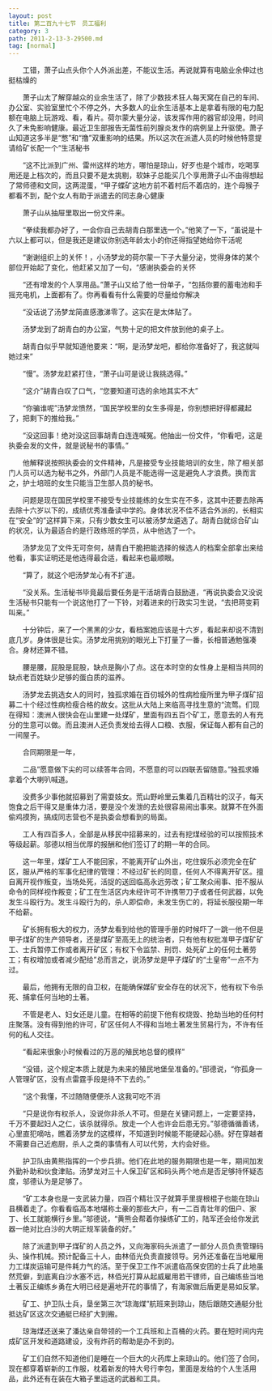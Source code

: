 ```yaml
---
layout: post
title: 第二百九十七节　员工福利
category: 3
path: 2011-2-13-3-29500.md
tag: [normal]
---
```


　　工错，萧子山点头你个人外派出差，不能议生活。再说就算有电脑业余伸过也挺枯燥的

　　萧子山太了解穿越众的业余生活了，除了少数技术狂人每天窝在自己的车间、办公室、实验室里忙个不停之外，大多数人的业余生活基本上是拿着有限的电力配额在电脑上玩游戏、看，看片。荷尔蒙大量分泌，该发挥作用的器官却没用，时间久了未免影响健康。最近卫生部报告无菌性前列腺炎发作的病例呈上升驱使。萧子山知道这多半是“憋”和“撸”双重影响的结果。所以这次在派遣人员的时候他特意提请给矿长配一个“生活秘书

　　“这不比派到广州、雷州这样的地方，哪怕是琼山，好歹也是个城市，吃喝享用还是上档次的，而且只要不是太挑剔，软妹子总能买几个享用萧子山不由得想起了常师德和文同，这两混蛋，“甲子蝶矿这地方前不着村后不着店的，连个母猴子都看不到，配个女人有助于派遣去的同志身心健康

　　萧子山从抽屉里取出一份文件来。

　　“拳续我都办好了，一会你自己去胡青白那里选一个。”他笑了一下，“虽说是十六以上都可以，但是我还是建议你别选年龄太小的你还得指望她给你干活呢

　　“谢谢组织上的关怀！，小汤梦龙的荷尔蒙一下子大量分泌，觉得身体的某个部位开始起了变化，他赶紧又加了一句，“感谢执委会的关怀

　　“还有增发的个人享用品。”萧子山又给了他一份单子，“包括你要的蓄电池和手摇充电机，上面都有了。你再看看有什么需要的尽量给你解决

　　“没话说了汤梦龙简直感激涕零了。这实在是太体贴了。

　　汤梦龙到了胡青白的办公室，气势十足的把文件放到他的桌子上。

　　胡青白似乎早就知道他要来：“啊，是汤梦龙吧，都给你准备好了，我这就叫她过来”

　　“慢”。汤梦龙赶紧打住，“萧子山可是说让我挑选得。”

　　“这介”胡青白叹了口气，“您要知道可选的余地其实不大”

　　“你骗谁呢”汤梦龙愤然，“国民学校里的女生多得是，你别想把好得都藏起了，把剩下的推给我。”

　　“没这回事！绝对没这回事胡青白连连喊冤。他抽出一份文件，“你看吧，这是执委会发的文件，就是说秘书的事情。”

　　他解释说按照执委会的文件精神，凡是接受专业技能培训的女生，除了相关部门人员可以选为秘书之外，外部门人员是不能选得一这是避免人才浪费。换而言之，护士培班的女生只能当卫生部人员的秘书。

　　问题是现在国民学校里不接受专业技能练的女生实在不多，这其中还要去除再去除十六岁以下的，成绩优秀准备读中学的。身体状况不佳不适合外派的，长相实在“安全”的”这样算下来，只有少数女生可以被汤梦龙遴选了。胡青白就综合矿山的状况，认为最适合的是行政练班的学员，从中他选了一个。

　　汤梦龙见了文件无可奈何，胡青白干脆把能选择的候选人的档案全部拿出来给他看，事实证明还是他选得最合适，看起来也最顺眼。

　　“算了，就这个吧汤梦龙心有不扩道。

　　“没关系。生活秘书毕竟最后要任务是干活胡青白鼓励道，“再说执委会又没说生活秘书只能有一个说这他打了一下铃，对着进来的行政实习生说，“去把蒋变莉叫来。”

　　十分钟后，来了一个黑黑的少女，看档案她应该是十六岁，看起来却说不清到底几岁。身体很是壮实。汤梦龙用挑别的眼光上下打量了一番，长相普通勉强凑合。身材还算不错。

　　腰是腰，屁股是屁股，缺点是胸小了点。这在本时空的女性身上是相当共同的缺点老百姓缺少足够的蛋白质的滋养。

　　汤梦龙去挑选女人的同时，独孤求婚在百仞城外的性病检瘦所里为甲子煤矿招募二十个经过性病检瘦合格的故女。这批从大陆上来临高寻找生意的“流莺。们现在得知：澳洲人很快会在山里建一处煤矿，里面有四五百个矿工，愿意去的人有充分的生意可以做。而且澳洲人还负责发给去得人口粮、衣服，保证每人都有自己的一间屋子。

　　合同期限是一年，

　　二品”愿意做下尖的可以续答年合同，不愿意的可以四联丢留随意。”独孤求婚拿着个大喇叭喊道。

　　没费多少事他就招募到了需耍妓女。荒山野岭里云集着几百精壮的汉子，每天饱食之后干得又是重体力活，要是没个发泄的去处很容易闹出事来。就算不在外面偷鸡摸狗，搞成同志营也不是执委会想看到的局面。

　　工人有四百多人，全部是从移民中招募来的，过去有挖煤经验的可以按照技术等级起薪。邬德以相当优厚的报酬和他们签订了的期一年的合同。

　　这一年里，煤矿工人不能回家，不能离开矿山外出，吃住娱乐必须完全在矿区，服从严格的军事化纪律的管理：不经过矿长的同意，任何人不得离开矿区。擅自离开视作叛变，当场处死，活捉的送回临高永远劳改；矿工聚众闹事、拒不服从命令的同样视作叛变；矿工在生活区内未经许可不许携带刀子或者任何武器，以免发生斗殴行为。发生斗殴行为的，杀人即偿命，未发生伤亡的，将延长服役期一年不给薪。

　　矿长拥有极大的权力，汤梦龙看到给他的管理手册的时候吓了一跳一他不但是甲子煤矿的生产领导者，还是煤矿至高无上的统治者，只有他有权批准甲子煤矿矿工、士兵暂停工作或者离开矿区；有权下令监禁、刑罚、处死矿上的任何土著劳工；有权增加或者减少配给”总而言之，说汤梦龙是甲子煤矿的“土皇帝”一点不为过。

　　最后，他拥有无限的自卫权，在能确保媒矿安全存在的状况下，他有权下令杀死、捕拿任何当地的土著。

　　不管是老人、妇女还是儿童。在相等的前提下他有权烧毁、抢劫当地的任何村庄聚落。没有得到他的许可，矿区任何人不得和当地土著发生贸易行为，不许有任何的私人交往。

　　“看起来很象小时候看过的万恶的殖民地总督的模样”

　　“没错，这个规定本质上就是为未来的殖民地堡垒准备的。”邸德说，“你孤身一人管理矿区，没有点雷霆手段是待不下去的。”

　　“这个我懂，不过随随便便杀人这我可吃不消

　　“只是说你有权杀人，没说你非杀人不可。但是在关键问题上，一定要坚持，千万不要起妇人之仁，该杀就得杀。放走一个人也许会后患无穷。”邬德循循善诱，心里直犯嘀咕，瞧着汤梦龙的这模样，不知道到时候能不能硬起心肠。好在穿越者不需要自己近庖厨，杀人之类的事情有人可以代劳，大约会好些。

　　护卫队由黄熊指挥的一个步兵排。他们在此地的服务期限也是一年，期间加发外勤补助和伙食津贴。汤梦龙对三十人保卫矿区和码头两个地点是否足够持怀疑态度，邬德认为是足够了。

　　“矿工本身也是一支武装力量，四百个精壮汉子就算手里提根棍子也能在琼山县横着走了。你看看临高本地堪称土豪的那些大户，有一二百青壮年的佃户、家丁、长工就能横行乡里。”邬德说，“黄熊会帮着你操练矿工的，陆军还会给你发武器一绝对比白沙的大明正规军装备的好。”

　　除了派遣到甲子煤矿的人员之外，又向海家码头派遣了一部分人员负责管理码头、操作机械。预计配备三十人，由林佰光负责直接领导。另外还准备在当地雇用力工煤炭运输可是件耗力气的活。至于保卫工作不派遣临高保安团的士兵了此地虽然荒僻，到底离白沙水塞不远，林佰光打算从起威雇用若干镖师，自己编练些当地土著反正编练乡勇在大明已经是遍地开花的事情了，有海家做后盾更是易如反掌。

　　矿工、护卫队士兵，垦坐第三次“琼海煤”航班来到琼山，随后跟随交通艇分批抵达矿区这次交通艇已经扩大到搬。

　　琼海煤还送来了潘达亲自带领的一个工兵班和上百桶的火药。要在短时间内完成矿区开发和道路建设，没有炸药的帮助是办不到的。

　　矿工们自然不知道他们是睡在一个巨大的火药库上来琼山的。他们签了合同，现在都穿着崭新的工作服，枕着新发的特大号行李包，里面是发给的个人生活用品，此外还有在装在大箱子里运送的武器和工具。